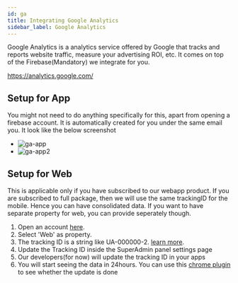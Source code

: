 ```yaml
---
id: ga
title: Integrating Google Analytics
sidebar_label: Google Analytics
---
```



Google Analytics is a analytics service offered by Google that tracks and reports website traffic, measure your advertising ROI, etc. It comes on top of the Firebase(Mandatory) we integrate for you. 

https://analytics.google.com/


## Setup for App
You might not need to do anything specifically for this, apart from opening a firebase account. It is automatically created for you under the same email you. It look like the below screenshot
- ![ga-app](/img/ga-app.png)
- ![ga-app2](/img/ga-app2.png)

## Setup for Web
This is applicable only if you have subscribed to our webapp product. If you are subscribed to full package, then we will use the same trackingID for the mobile. Hence you can have consolidated data. If you want to have separate property for web, you can provide seperately though. 
1. Open an account [here](https://analytics.google.com/). 
2. Select 'Web' as property.
3. The tracking ID is a string like UA-000000-2. [learn more](https://support.google.com/analytics/answer/7372977?hl=en). 
4. Update the Tracking ID inside the SuperAdmin panel settings page
5. Our developers(for now) will update the tracking ID in your apps
6. You will start seeing the data in 24hours. You can use this [chrome plugin](https://chrome.google.com/webstore/detail/tag-assistant-by-google/kejbdjndbnbjgmefkgdddjlbokphdefk?hl=en) to see whether the update is done 